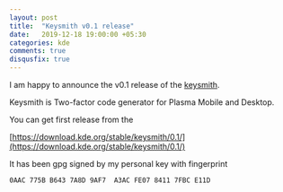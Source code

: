 ```yaml
---
layout: post
title:  "Keysmith v0.1 release"
date:   2019-12-18 19:00:00 +05:30
categories: kde
comments: true
disqusfix: true
---
```


I am happy to announce the v0.1 release of the [keysmith](https://invent.kde.org/kde/keysmith).

Keysmith is Two-factor code generator for Plasma Mobile and Desktop.

You can get first release from the

[https://download.kde.org/stable/keysmith/0.1/](https://download.kde.org/stable/keysmith/0.1/)

It has been gpg signed by my personal key with fingerprint

`0AAC 775B B643 7A8D 9AF7  A3AC FE07 8411 7FBC E11D`

